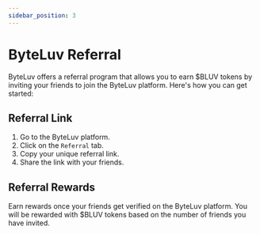 ```yaml
---
sidebar_position: 3
---
```


# ByteLuv Referral

ByteLuv offers a referral program that allows you to earn $BLUV tokens by inviting your friends to join the ByteLuv platform. Here's how you can get started:

## Referral Link

1. Go to the ByteLuv platform.
2. Click on the `Referral` tab.
3. Copy your unique referral link.
4. Share the link with your friends.

## Referral Rewards

Earn rewards once your friends get verified on the ByteLuv platform. You will be rewarded with $BLUV tokens based on the number of friends you have invited.